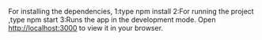 For installing the dependencies,
1:type npm install
2:For running the project ,type npm start
3:Runs the app in the development mode.
Open [http://localhost:3000](http://localhost:3000) to view it in your browser.
 